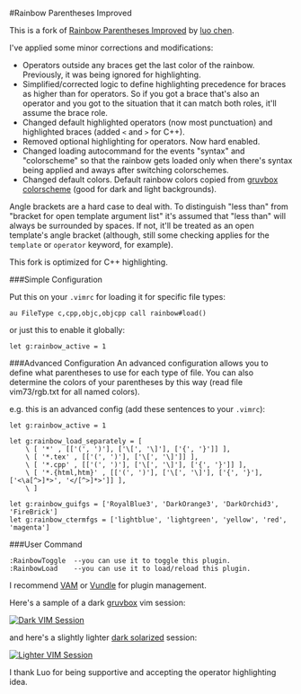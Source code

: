 #Rainbow Parentheses Improved

This is a fork of [Rainbow Parentheses Improved](http://www.vim.org/scripts/script.php?script_id=4176) by [luo chen](http://www.vim.org/account/profile.php?user_id=53618).

I've applied some minor corrections and modifications:

* Operators outside any braces get the last color of the rainbow. Previously, it was being ignored for highlighting.
* Simplified/corrected logic to define highlighting precedence for braces as higher than for operators. So if you got a brace that's also an operator and you got to the situation that it can match both roles, it'll assume the brace role.
* Changed default highlighted operators (now most punctuation) and highlighted braces (added `<` and `>` for C++).
* Removed optional highlighting for operators. Now hard enabled.
* Changed loading autocommand for the events "syntax" and "colorscheme" so that the rainbow gets loaded only when there's syntax being applied and aways after switching colorschemes.
* Changed default colors. Default rainbow colors copied from [gruvbox colorscheme](https://github.com/morhetz/gruvbox/blob/master/colors/gruvbox.vim#L366) (good for dark and light backgrounds).

Angle brackets are a hard case to deal with. To distinguish "less than" from "bracket for open template argument list" it's assumed that "less than" will always be surrounded by spaces. If not, it'll be treated as an open template's angle bracket (although, still some checking applies for the `template` or `operator` keyword, for example).

This fork is optimized for C++ highlighting.

###Simple Configuration

Put this on your `.vimrc` for loading it for specific file types:

```vim
au FileType c,cpp,objc,objcpp call rainbow#load()
```
or just this to enable it globally:

```vim
let g:rainbow_active = 1
```

###Advanced Configuration
An advanced configuration allows you to define what parentheses to use
for each type of file. You can also determine the colors of your
parentheses by this way (read file vim73/rgb.txt for all named colors).

e.g. this is an advanced config (add these sentences to your `.vimrc`):

```vim
let g:rainbow_active = 1

let g:rainbow_load_separately = [
    \ [ '*' , [['(', ')'], ['\[', '\]'], ['{', '}']] ],
    \ [ '*.tex' , [['(', ')'], ['\[', '\]']] ],
    \ [ '*.cpp' , [['(', ')'], ['\[', '\]'], ['{', '}']] ],
    \ [ '*.{html,htm}' , [['(', ')'], ['\[', '\]'], ['{', '}'], ['<\a[^>]*>', '</[^>]*>']] ],
    \ ]

let g:rainbow_guifgs = ['RoyalBlue3', 'DarkOrange3', 'DarkOrchid3', 'FireBrick']
let g:rainbow_ctermfgs = ['lightblue', 'lightgreen', 'yellow', 'red', 'magenta']
```

###User Command
```
:RainbowToggle  --you can use it to toggle this plugin.
:RainbowLoad    --you can use it to load/reload this plugin.
```
I recommend [VAM](https://github.com/MarcWeber/vim-addon-manager) or [Vundle](https://github.com/gmarik/vundle) for plugin management.

Here's a sample of a dark [gruvbox](https://github.com/morhetz/gruvbox) vim session:

<a href="http://i.imgur.com/J67VbFM.png">![Dark VIM Session](http://i.imgur.com/J67VbFM.png)</a>

and here's a slightly lighter [dark solarized](https://github.com/flazz/vim-colorschemes/blob/master/colors/solarized.vim) session:

<a href="http://i.imgur.com/j4g6L92.png">![Lighter VIM Session](http://i.imgur.com/j4g6L92.png)</a>

I thank Luo for being supportive and accepting the operator highlighting idea.
